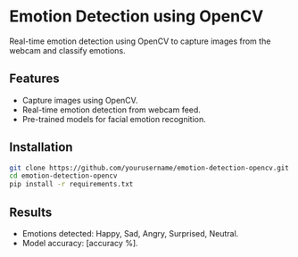 
# Emotion Detection using OpenCV

Real-time emotion detection using OpenCV to capture images from the webcam and classify emotions.

## Features
- Capture images using OpenCV.
- Real-time emotion detection from webcam feed.
- Pre-trained models for facial emotion recognition.

## Installation
```bash
git clone https://github.com/yourusername/emotion-detection-opencv.git
cd emotion-detection-opencv
pip install -r requirements.txt
```
## Results
- Emotions detected: Happy, Sad, Angry, Surprised, Neutral.
- Model accuracy: [accuracy %].

